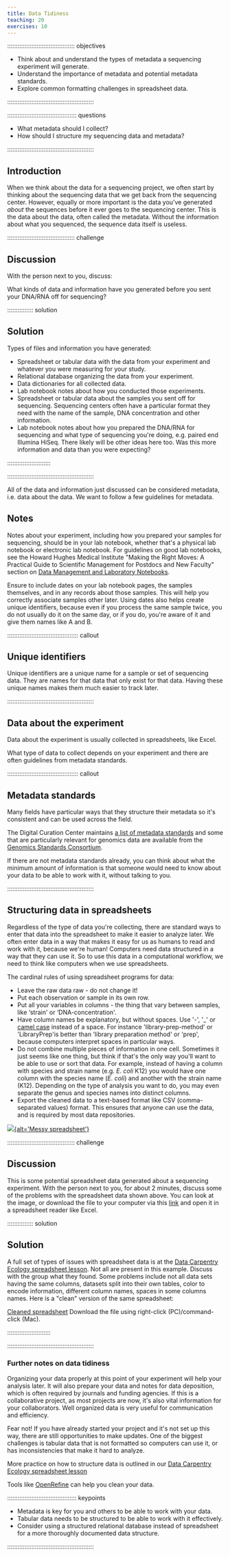 ```yaml
---
title: Data Tidiness
teaching: 20
exercises: 10
---
```


::::::::::::::::::::::::::::::::::::::: objectives

- Think about and understand the types of metadata a sequencing experiment will generate.
- Understand the importance of metadata and potential metadata standards.
- Explore common formatting challenges in spreadsheet data.

::::::::::::::::::::::::::::::::::::::::::::::::::

:::::::::::::::::::::::::::::::::::::::: questions

- What metadata should I collect?
- How should I structure my sequencing data and metadata?

::::::::::::::::::::::::::::::::::::::::::::::::::

## Introduction

When we think about the data for a sequencing project, we often start by thinking about the sequencing data that we get back from the sequencing center. However, equally or more important is the data you've generated *about* the sequences before it ever goes to the sequencing center. This is the data about the data, often called the metadata. Without the information about what you sequenced, the sequence data itself is useless.

:::::::::::::::::::::::::::::::::::::::  challenge

## Discussion

With the person next to you, discuss:

What kinds of data and information have you generated before you sent your DNA/RNA off for sequencing?

:::::::::::::::  solution

## Solution

Types of files and information you have generated:

- Spreadsheet or tabular data with the data from your experiment and whatever you were measuring for your study.
- Relational database organizing the data from your experiment.
- Data dictionaries for all collected data.
- Lab notebook notes about how you conducted those experiments.
- Spreadsheet or tabular data about the samples you sent off for sequencing. Sequencing centers often have a particular format they need with the name of the sample, DNA concentration and other information.
- Lab notebook notes about how you prepared the DNA/RNA for sequencing and what type of sequencing you're doing, e.g. paired end Illumina HiSeq.
  There likely will be other ideas here too.
  Was this more information and data than you were expecting?
  
  

:::::::::::::::::::::::::

::::::::::::::::::::::::::::::::::::::::::::::::::

All of the data and information just discussed can be considered metadata, i.e. data about the data. We want to follow a few guidelines for metadata.

## Notes

Notes about your experiment, including how you prepared your samples for sequencing, should be in your lab notebook, whether that's a physical lab notebook or electronic lab notebook. For guidelines on good lab notebooks, see the Howard Hughes Medical Institute "Making the Right Moves: A Practical Guide to Scientifıc Management for Postdocs and New Faculty" section on
[Data Management and Laboratory Notebooks](https://www.hhmi.org/sites/default/files/Educational%20Materials/Lab%20Management/Making%20the%20Right%20Moves/moves2_ch8.pdf).

Ensure to include dates on your lab notebook pages, the samples themselves, and in
any records about those samples. This will help you correctly associate samples
other later. Using dates also helps create unique identifiers, because even
if you process the same sample twice, you do not usually do it on the same
day, or if you do, you're aware of it and give them names like A and B.

:::::::::::::::::::::::::::::::::::::::::  callout

## Unique identifiers

Unique identifiers are a unique name for a sample or set of sequencing data.
They are names for that data that only exist for that data. Having these
unique names makes them much easier to track later.


::::::::::::::::::::::::::::::::::::::::::::::::::

## Data about the experiment

Data about the experiment is usually collected in spreadsheets, like Excel.

What type of data to collect depends on your experiment and there are often guidelines from metadata standards.

:::::::::::::::::::::::::::::::::::::::::  callout

## Metadata standards

Many fields have particular ways that they structure their metadata so it's
consistent and can be used across the field.

The Digital Curation Center maintains [a list of metadata  standards](https://www.dcc.ac.uk/resources/metadata-standards/list) and some that are particularly relevant for genomics data are available from the [Genomics Standards Consortium](https://www.gensc.org/pages/projects.html).

If there are not metadata standards already, you can think about what the minimum amount of information is that someone would need to know about your data to be able to work with it, without talking to you.

::::::::::::::::::::::::::::::::::::::::::::::::::

## Structuring data in spreadsheets

Regardless of the type of data you're collecting, there are standard ways to enter that data into the spreadsheet to make it easier to analyze later. We often enter data in a way that makes it easy for us as humans to read and work with it, because we're human! Computers need data structured in a way that they can use it. So to use this data in a computational workflow, we need to think like computers when we use spreadsheets.

The cardinal rules of using spreadsheet programs for data:

- Leave the raw data raw - do not change it!
- Put each observation or sample in its own row.
- Put all your variables in columns - the thing that vary between samples, like ‘strain' or ‘DNA-concentration'.
- Have column names be explanatory, but without spaces. Use '-', '\_' or [camel case](https://en.wikipedia.org/wiki/Camel_case) instead of a space. For instance 'library-prep-method' or 'LibraryPrep'is better than 'library preparation method' or 'prep', because computers interpret spaces in particular ways.
- Do not combine multiple pieces of information in one cell. Sometimes it just seems like one thing, but think if that's the only way
  you'll want to be able to use or sort that data. For example, instead of having a column with species and strain name (e.g. *E. coli*
  K12) you would have one column with the species name (*E. coli*) and another with the strain name (K12). Depending on the type of
  analysis you want to do, you may even separate the genus and species names into distinct columns.
- Export the cleaned data to a text-based format like CSV (comma-separated values) format. This ensures that anyone can use the data, and is required by most data repositories.

[![](fig/01_tidiness_datasheet_example_messy.png){alt='Messy spreadsheet'}](files/Ecoli_metadata_composite_messy.xlsx)

:::::::::::::::::::::::::::::::::::::::  challenge

## Discussion

This is some potential spreadsheet data generated about a sequencing experiment. With the person next to you, for about 2 minutes, discuss some of the problems with the spreadsheet data shown above. You can look at the image, or download the file to your computer via this [link](files/Ecoli_metadata_composite_messy.xlsx) and open it in a spreadsheet reader like Excel.

:::::::::::::::  solution

## Solution

A full set of types of issues with spreadsheet data is at the [Data Carpentry Ecology spreadsheet lesson](https://www.datacarpentry.org/spreadsheet-ecology-lesson/02-common-mistakes/). Not all are present in this example. Discuss with the group what they found. Some problems include not all data sets having the same columns, datasets split into their own tables, color to encode information, different column names, spaces in some columns names. Here is a "clean" version of the same spreadsheet:

[Cleaned spreadsheet](https://raw.githubusercontent.com/datacarpentry/wrangling-genomics/gh-pages/files/Ecoli_metadata_composite.tsv)
Download the file using right-click (PC)/command-click (Mac).



:::::::::::::::::::::::::

::::::::::::::::::::::::::::::::::::::::::::::::::

### Further notes on data tidiness

Organizing your data properly at this point of your experiment will help your analysis later. It will also prepare your data and notes for data deposition, which is often required by journals and funding agencies. If this is a collaborative project, as most projects are now, it's also vital information for your collaborators. Well organized data is very useful for communication and efficiency.

Fear not! If you have already started your project and it's not set up this way, there are still opportunities to make updates. One of the biggest challenges is tabular data that is not formatted so computers can use it, or has inconsistencies that make it hard to analyze.

More practice on how to structure data is outlined in our [Data Carpentry Ecology spreadsheet lesson](https://www.datacarpentry.org/spreadsheet-ecology-lesson/02-common-mistakes)

Tools like [OpenRefine](https://www.datacarpentry.org/OpenRefine-ecology-lesson/) can help you clean your data.

:::::::::::::::::::::::::::::::::::::::: keypoints

- Metadata is key for you and others to be able to work with your data.
- Tabular data needs to be structured to be able to work with it effectively.
- Consider using a structured relational database instead of spreadsheet for a more thoroughly documented data structure.

::::::::::::::::::::::::::::::::::::::::::::::::::


